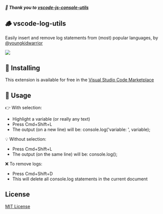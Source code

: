 ##### 🚀 Thank you to [vscode-js-console-utils](https://marketplace.visualstudio.com/items?itemName=whtouche.vscode-js-console-utils)

## 🪵 vscode-log-utils

Easily insert and remove log statements from (most) popular languages, by [@youngkidwarrior](https://twitter.com/ginelliunit)

![](https://i.imgur.com/0tiesd2.gif)

## 🔌 Installing

This extension is available for free in the [Visual Studio Code Marketplace](https://marketplace.visualstudio.com/items?itemName=youngkidwarrior.vscode-log-utils)

## 🔧 Usage

👉 With selection:

- Highlight a variable (or really any text)
- Press Cmd+Shift+L
- The output (on a new line) will be: console.log('variable: ', variable);

💡 Without selection:

- Press Cmd+Shift+L
- The output (on the same line) will be: console.log();

❌ To remove logs:

- Press Cmd+Shift+D
- This will delete all console.log statements in the current document

## License

[MIT License](LICENSE)
